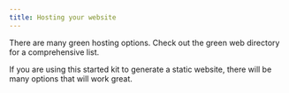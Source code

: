 ```yaml
---
title: Hosting your website
---
```


There are many green hosting options. Check out the green web directory for a comprehensive list.

If you are using this started kit to generate a static website, there will be many options that will work great.

